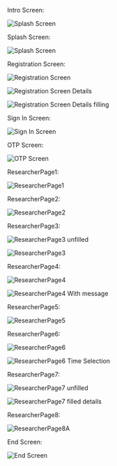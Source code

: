 
Intro Screen:

![Splash Screen](https://github.com/amithalbreich15/Lab-Messenger/assets/118397588/7bba6f46-fd3d-494c-9d1d-1b2c7607df38)

Splash Screen:

![Splash Screen](https://github.com/amithalbreich15/Lab-Messenger/assets/118397588/a486e4ae-94d0-410e-af5f-7a51934147c1)

Registration Screen:

![Registration Screen](https://github.com/amithalbreich15/Lab-Messenger/assets/118397588/0d362952-2f04-47b4-85e2-f913f33d9ae4)

![Registration Screen Details](https://github.com/amithalbreich15/Lab-Messenger/assets/118397588/5075f8ab-2a76-4df3-badb-6b6306e3214e)

![Registration Screen Details filling](https://github.com/amithalbreich15/Lab-Messenger/assets/118397588/aeab7f5a-d30a-45f2-9657-e22a337fc460)

Sign In Screen:

![Sign In Screen](https://github.com/amithalbreich15/Lab-Messenger/assets/118397588/6fc3f8c1-0d00-4ed7-91b0-15049e789862)

OTP Screen:

![OTP Screen](https://github.com/amithalbreich15/Lab-Messenger/assets/118397588/962fd58a-3179-4178-9509-bff170a4c6ef)

ResearcherPage1:

![ResearcherPage1](https://github.com/amithalbreich15/Lab-Messenger/assets/118397588/c8d86e0f-15dd-4c67-ac37-4e8ca5713c33)

ResearcherPage2:

![ResearcherPage2](https://github.com/amithalbreich15/Lab-Messenger/assets/118397588/520aac52-c8ef-45c7-a1d4-9476b2a5cc26)

ResearcherPage3:

![ResearcherPage3 unfilled](https://github.com/amithalbreich15/Lab-Messenger/assets/118397588/cbc9e45c-2a2e-4c6e-a842-4e210efc415c)

![ResearcherPage3](https://github.com/amithalbreich15/Lab-Messenger/assets/118397588/f2846e8a-274a-4c7e-af38-525f443597fc)

ResearcherPage4:

![ResearcherPage4](https://github.com/amithalbreich15/Lab-Messenger/assets/118397588/4d9879da-9f50-4e04-95a7-1b29374330d6)

![ResearcherPage4 With message](https://github.com/amithalbreich15/Lab-Messenger/assets/118397588/f1a4acb5-2861-4470-92e9-a63b560b6105)

ResearcherPage5:

![ResearcherPage5](https://github.com/amithalbreich15/Lab-Messenger/assets/118397588/a918e755-9dd3-4be7-994f-e8f7b253ca0e)

ResearcherPage6:

![ResearcherPage6](https://github.com/amithalbreich15/Lab-Messenger/assets/118397588/1f624034-cc5b-4a79-92ea-095f033bc1fb)

![ResearcherPage6 Time Selection](https://github.com/amithalbreich15/Lab-Messenger/assets/118397588/e1ab7747-350b-48f6-a37a-b9c1aa472bc3)

ResearcherPage7:

![ResearcherPage7 unfilled](https://github.com/amithalbreich15/Lab-Messenger/assets/118397588/67b41bb9-dd15-4693-a163-da352ad554d8)

![ResearcherPage7 filled details](https://github.com/amithalbreich15/Lab-Messenger/assets/118397588/76b56085-8dac-42a5-b006-55ef902d0154)

ResearcherPage8:

![ResearcherPage8A](https://github.com/amithalbreich15/Lab-Messenger/assets/118397588/5bff3448-1b2f-4001-b53a-00e7e02b6c67)


End Screen:

![End Screen](https://github.com/amithalbreich15/Lab-Messenger/assets/118397588/c21efdb4-0a40-4fd1-ab58-61db8bcdb3f2)
